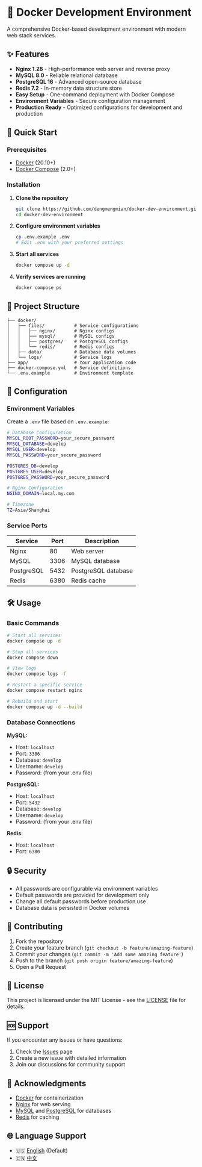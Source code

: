 # 🐳 Docker Development Environment

A comprehensive Docker-based development environment with modern web stack services.

## ✨ Features

- **Nginx 1.28** - High-performance web server and reverse proxy
- **MySQL 8.0** - Reliable relational database
- **PostgreSQL 16** - Advanced open-source database
- **Redis 7.2** - In-memory data structure store
- **Easy Setup** - One-command deployment with Docker Compose
- **Environment Variables** - Secure configuration management
- **Production Ready** - Optimized configurations for development and production

## 🚀 Quick Start

### Prerequisites

- [Docker](https://docs.docker.com/get-docker/) (20.10+)
- [Docker Compose](https://docs.docker.com/compose/install/) (2.0+)

### Installation

1. **Clone the repository**
   ```bash
   git clone https://github.com/dengmengmian/docker-dev-environment.git
   cd docker-dev-environment
   ```

2. **Configure environment variables**
   ```bash
   cp .env.example .env
   # Edit .env with your preferred settings
   ```

3. **Start all services**
   ```bash
   docker compose up -d
   ```

4. **Verify services are running**
   ```bash
   docker compose ps
   ```

## 📁 Project Structure

```
├── docker/
│   ├── files/           # Service configurations
│   │   ├── nginx/       # Nginx configs
│   │   ├── mysql/       # MySQL configs
│   │   ├── postgres/    # PostgreSQL configs
│   │   └── redis/       # Redis configs
│   ├── data/            # Database data volumes
│   └── logs/            # Service logs
├── app/                 # Your application code
├── docker-compose.yml   # Service definitions
└── .env.example         # Environment template
```

## 🔧 Configuration

### Environment Variables

Create a `.env` file based on `.env.example`:

```bash
# Database Configuration
MYSQL_ROOT_PASSWORD=your_secure_password
MYSQL_DATABASE=develop
MYSQL_USER=develop
MYSQL_PASSWORD=your_secure_password

POSTGRES_DB=develop
POSTGRES_USER=develop
POSTGRES_PASSWORD=your_secure_password

# Nginx Configuration
NGINX_DOMAIN=local.my.com

# Timezone
TZ=Asia/Shanghai
```

### Service Ports

| Service | Port | Description |
|---------|------|-------------|
| Nginx | 80 | Web server |
| MySQL | 3306 | MySQL database |
| PostgreSQL | 5432 | PostgreSQL database |
| Redis | 6380 | Redis cache |

## 🛠️ Usage

### Basic Commands

```bash
# Start all services
docker compose up -d

# Stop all services
docker compose down

# View logs
docker compose logs -f

# Restart a specific service
docker compose restart nginx

# Rebuild and start
docker compose up -d --build
```

### Database Connections

**MySQL:**
- Host: `localhost`
- Port: `3306`
- Database: `develop`
- Username: `develop`
- Password: (from your .env file)

**PostgreSQL:**
- Host: `localhost`
- Port: `5432`
- Database: `develop`
- Username: `develop`
- Password: (from your .env file)

**Redis:**
- Host: `localhost`
- Port: `6380`

## 🔒 Security

- All passwords are configurable via environment variables
- Default passwords are provided for development only
- Change all default passwords before production use
- Database data is persisted in Docker volumes

## 🤝 Contributing

1. Fork the repository
2. Create your feature branch (`git checkout -b feature/amazing-feature`)
3. Commit your changes (`git commit -m 'Add some amazing feature'`)
4. Push to the branch (`git push origin feature/amazing-feature`)
5. Open a Pull Request

## 📄 License

This project is licensed under the MIT License - see the [LICENSE](LICENSE) file for details.

## 🆘 Support

If you encounter any issues or have questions:

1. Check the [Issues](https://github.com/dengmengmian/docker-dev-environment/issues) page
2. Create a new issue with detailed information
3. Join our discussions for community support

## 🙏 Acknowledgments

- [Docker](https://www.docker.com/) for containerization
- [Nginx](https://nginx.org/) for web serving
- [MySQL](https://www.mysql.com/) and [PostgreSQL](https://www.postgresql.org/) for databases
- [Redis](https://redis.io/) for caching

## 🌐 Language Support

- 🇺🇸 [English](README.md) (Default)
- 🇨🇳 [中文](zh_README.md)